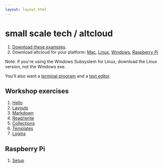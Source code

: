 ```yaml
---
layout: layout.html
---
```


# small scale tech / altcloud

1. [Download these examples](https://github.com/jkriss/small-scale-workshop/archive/master.zip).
1. Download altcloud for your platform:
[Mac](macos/altcloud), [Linux](linux-x64/altcloud), [Windows](win/altcloud.exe), [Raspberry Pi](linux-armv6/altcloud)

Note: if you're using the Windows Subsystem for Linux, download the Linux version, not the Windows exe.

You'll also want a <a href="https://hyper.is" target="_blank">terminal program</a> and a <a href="http://atom.io" target="_blank">text editor</a>. <!-- __ <-- fix the annoying syntax highlighting -->

## Workshop exercises

1. [Hello](01-hello)
1. [Layouts](02-layouts)
1. [Markdown](03-markdown)
1. [Read/write](04-read-write)
1. [Collections](05-collections)
1. [Templates](06-templates)
1. [Logins](07-logins)

## Raspberry Pi

1. [Setup](pi/setup.md)
